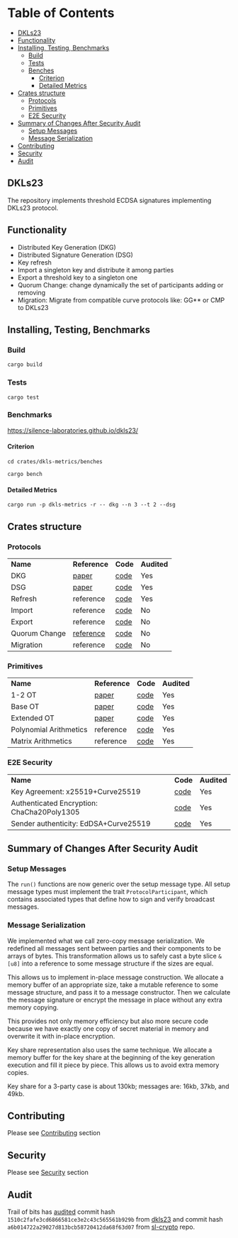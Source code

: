 <!-- START doctoc generated TOC please keep comment here to allow auto update -->
<!-- DON'T EDIT THIS SECTION, INSTEAD RE-RUN doctoc TO UPDATE -->
# Table of Contents

- [DKLs23](#dkls23)
- [Functionality](#functionality)
- [Installing, Testing, Benchmarks](#installing-testing-benchmarks)
  - [Build](#build)
  - [Tests](#tests)
  - [Benches](#benches)
    - [Criterion](#criterion)
    - [Detailed Metrics](#detailed-metrics)
- [Crates structure](#crates-structure)
  - [Protocols](#protocols)
  - [Primitives](#primitives)
  - [E2E Security](#e2e-security)
- [Summary of Changes After Security Audit](#summary-of-changes-after-security-audit)
  - [Setup Messages](#setup-messages)
  - [Message Serialization](#message-serialization)
- [Contributing](#contributing)
- [Security](#security)
- [Audit](#audit)

<!-- END doctoc generated TOC please keep comment here to allow auto update -->

## DKLs23
The repository implements threshold ECDSA signatures implementing DKLs23 protocol.

## Functionality

- Distributed Key Generation (DKG)
- Distributed Signature Generation (DSG)
- Key refresh
- Import a singleton key and distribute it among parties
- Export a threshold key to a singleton one
- Quorum Change: change dynamically the set of participants adding or removing
- Migration: Migrate from compatible curve protocols like: GG** or CMP to DKLs23

## Installing, Testing, Benchmarks 
### Build
`cargo build
`
### Tests
`cargo test
`
### Benchmarks
https://silence-laboratories.github.io/dkls23/
#### Criterion
`cd crates/dkls-metrics/benches`

`cargo bench`
#### Detailed Metrics
`cargo run -p dkls-metrics -r -- dkg --n 3 --t 2 --dsg
`
##  Crates structure

### Protocols 

<table>
  <tr>
    <td><b> Name </b></td>
    <td><b> Reference </b></td>
    <td><b> Code </b></td>
    <td><b> Audited </b></td>

  </tr>
  <tr>
    <td>DKG</td>
    <td><a href="https://eprint.iacr.org/2022/374.pdf">paper</a></td>
    <td><a href="src/keygen/dkg.rs">code</a></td>
    <td>Yes</td>

  </tr>
  <tr>
    <td>DSG</td>
    <td><a href="https://eprint.iacr.org/2023/765.pdf">paper</a></td>
    <td><a href="src/sign/dsg.rs">code</a></td>
    <td>Yes</td>

  </tr>
  <tr>
    <td>Refresh</td>
    <td>reference</td>
    <td><a href="src/keygen/key_refresh.rs">code</a></td>
    <td>Yes</td>

  </tr>
  <tr>
    <td>Import</td>
    <td><a href="sss"></a>reference</td>
    <td><a href="/src/key_import.rs">code</a></td>
    <td>No</td>

  </tr>
  <tr>
    <td>Export</td>
    <td>reference</td>
    <td><a href="/src/key_export.rs">code</a></td>
    <td>No</td>

  </tr>
<tr>
    <td>Quorum Change</td>
    <td><a href="https://github.com/silence-laboratories/dkls23/blob/core-after-audit/docs/dwtss.pdf">reference</a></td>
    <td><a href="/src/keygen/quorum_change.rs">code</a></td>
    <td>No</td>

  </tr>
<tr>
    <td>Migration</td>
    <td>reference</td>
    <td><a href="/src/keygen/migration.rs">code</a></td>
    <td>No</td>

  </tr>

</table>


### Primitives

<table>
  <tr>
    <td><b> Name </b></td>
    <td><b> Reference </b></td>
    <td><b> Code </b></td>
    <td><b> Audited </b></td>

  </tr>
  <tr>
    <td>1-2 OT</td>
    <td><a href="https://eprint.iacr.org/2019/706.pdf">paper</a></td>
    <td><a href="https://github.com/silence-laboratories/sl-crypto/blob/main/crates/sl-oblivious/src/endemic_ot.rs">code</a></td>
    <td>Yes</td>

  </tr>
  <tr>
    <td>Base OT</td>
    <td><a href="https://eprint.iacr.org/2015/546.pdf">paper</a></td>
    <td><a href="https://github.com/silence-laboratories/sl-crypto/blob/main/crates/sl-oblivious/src/soft_spoken/soft_spoken_ot.rs">code</a></td>
    <td>Yes</td>
  
</tr>
  <tr>
    <td>Extended OT</td>
    <td><a href="https://eprint.iacr.org/2022/192.pdf">paper</a></td>
    <td><a href="https://github.com/silence-laboratories/sl-crypto/tree/main/crates/sl-oblivious/src/soft_spoken">code</a></td>
    <td>Yes</td> 

</tr>
  <tr>
    <td>Polynomial Arithmetics</td>
    <td>reference</td>
    <td><a href="https://github.com/silence-laboratories/sl-crypto/blob/main/crates/sl-mpc-mate/src/math.rs">code</a></td>
    <td>Yes</td>
</tr>
 <tr>
    <td>Matrix Arithmetics</td>
    <td>reference</td>
    <td><a href="https://github.com/silence-laboratories/sl-crypto/blob/main/crates/sl-mpc-mate/src/matrix.rs
">code</a></td>
    <td>Yes</td>
</tr>
</table>

### E2E Security

<table>
  <tr>
    <td><b> Name </b></td>
    <td><b> Code </b></td>
    <td><b> Audited </b></td>

  </tr>
  <tr>
    <td>Key Agreement: x25519+Curve25519</td>
    <td><a href="https://github.com/silence-laboratories/dkls23/blob/core-after-audit/src/proto/scheme.rs">code</a></td>
    <td>Yes</td>

  </tr>
  <tr>
    <td>Authenticated Encryption: ChaCha20Poly1305</td>
    <td><a href="https://github.com/silence-laboratories/dkls23/blob/core-after-audit/src/proto/encrypted.rs">code</a></td>
    <td>Yes</td>

</tr>
  <tr>
    <td>Sender authenticity: EdDSA+Curve25519</td>
    <td><a href="https://github.com/silence-laboratories/dkls23/blob/core-after-audit/src/proto/signed.rs">code</a></td>
    <td>Yes</td> 

</tr>

</table>


## Summary of Changes After Security Audit

### Setup Messages

The `run()` functions are now generic over the setup message type.
All setup message types must implement the trait
`ProtocolParticipant`, which contains associated types that define how
to sign and verify broadcast messages.

### Message Serialization

We implemented what we call zero-copy message serialization. We
redefined all messages sent between parties and their components to be
arrays of bytes. This transformation allows us to safely cast a byte
slice `&[u8]` into a reference to some message structure if the sizes
are equal.

This allows us to implement in-place message construction. We allocate
a memory buffer of an appropriate size, take a mutable reference to
some message structure, and pass it to a message constructor. Then we
calculate the message signature or encrypt the message in place
without any extra memory copying.

This provides not only memory efficiency but also more secure code
because we have exactly one copy of secret material in memory and
overwrite it with in-place encryption.

Key share representation also uses the same technique. We allocate a
memory buffer for the key share at the beginning of the key generation
execution and fill it piece by piece. This allows us to avoid extra
memory copies.

Key share for a 3-party case is about 130kb; messages are: 16kb, 37kb,
and 49kb.

## Contributing

Please see [Contributing](CONTRIBUTING.md) section

## Security

Please see [Security](SECURITY.md) section

## Audit

Trail of bits has [audited](.docs/ToB-SilenceLaboratories_2024.04.10.pdf) commit hash `1510c2fafe3cd6866581ce3e2c43c565561b929b` from [dkls23](https://github.com/silence-laboratories/dkls23/commit/1510c2fafe3cd6866581ce3e2c43c565561b929b) and commit hash `a6b014722a29027d813bcb58720412da68f63d07` from [sl-crypto](https://github.com/silence-laboratories/sl-cryptocommit/a6b014722a29027d813bcb58720412da68f63d07) repo.

